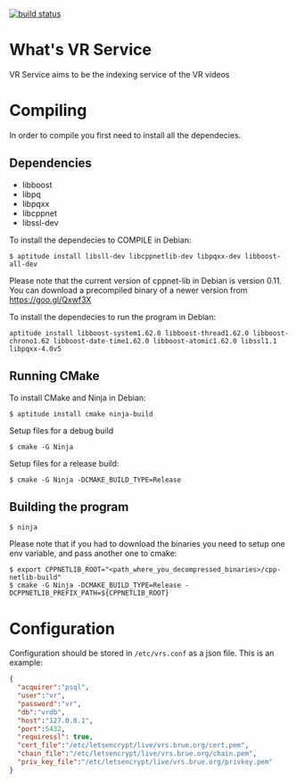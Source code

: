 [![build status](https://gitlab.com/VirtualDreams/VRService/badges/master/build.svg)](https://gitlab.com/VirtualDreams/VRService/commits/master)

# What's VR Service

VR Service aims to be the indexing service of the VR videos

# Compiling

In order to compile you first need to install all the dependecies.

## Dependencies

- libboost
- libpq
- libpqxx
- libcppnet
- libssl-dev

To install the dependecies to COMPILE in Debian:
```
$ aptitude install libsll-dev libcppnetlib-dev libpqxx-dev libboost-all-dev 
```

Please note that the current version of cppnet-lib in Debian is version 0.11.
You can download a precompiled binary of a newer version from https://goo.gl/Qxwf3X


To install the dependecies to run the program in Debian:
```
aptitude install libboost-system1.62.0 libboost-thread1.62.0 libboost-chrono1.62 libboost-date-time1.62.0 libboost-atomic1.62.0 libssl1.1 libpqxx-4.0v5
```

## Running CMake

To install CMake and Ninja in Debian:
```
$ aptitude install cmake ninja-build
```

Setup files for a debug build
```
$ cmake -G Ninja
```

Setup files for a release build:
```
$ cmake -G Ninja -DCMAKE_BUILD_TYPE=Release
```

## Building the program

```
$ ninja
```

Please note that if you had to download the binaries you need to setup one env variable, and pass another one to cmake:

```
$ export CPPNETLIB_ROOT="<path_where_you_decompressed_binaries>/cpp-netlib-build"
$ cmake -G Ninja -DCMAKE_BUILD_TYPE=Release -DCPPNETLIB_PREFIX_PATH=${CPPNETLIB_ROOT}
```

# Configuration

Configuration should be stored in `/etc/vrs.conf` as a json file.
This is an example:

```json
{
  "acquirer":"psql",
  "user":"vr",
  "password":"vr",
  "db":"vrdb",
  "host":"127.0.0.1",
  "port":5432,
  "requiressl": true,
  "cert_file":"/etc/letsencrypt/live/vrs.brue.org/cert.pem",
  "chain_file":"/etc/letsencrypt/live/vrs.brue.org/chain.pem",
  "priv_key_file":"/etc/letsencrypt/live/vrs.brue.org/privkey.pem"
}
```
